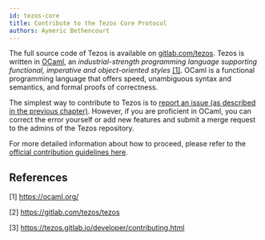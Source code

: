```yaml
---
id: tezos-core
title: Contribute to the Tezos Core Protocol
authors: Aymeric Bethencourt
---
```


The full source code of Tezos is available on [gitlab.com/tezos](https://gitlab.com/tezos/tezos). Tezos is written in [OCaml](https://ocaml.org/), an _industrial-strength programming language supporting functional, imperative and object-oriented styles_ [[1]](/contribute/tezos-core#references). OCaml is a functional programming language that offers speed, unambiguous syntax and semantics, and formal proofs of correctness.

The simplest way to contribute to Tezos is to [report an issue (as described in the previous chapter)](/contribute/report-issue). However, if you are proficient in OCaml, you can correct the error yourself or add new features and submit a merge request to the admins of the Tezos repository.

For more detailed information about how to proceed, please refer to the [official contribution guidelines here](tezos.gitlab.io/developer/contributing.html).

## References

[1] https://ocaml.org/

[2] https://gitlab.com/tezos/tezos

[3] https://tezos.gitlab.io/developer/contributing.html
